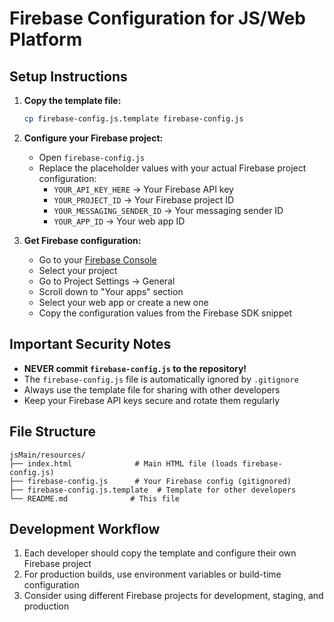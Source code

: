 # Firebase Configuration for JS/Web Platform

## Setup Instructions

1. **Copy the template file:**
   ```bash
   cp firebase-config.js.template firebase-config.js
   ```

2. **Configure your Firebase project:**
   - Open `firebase-config.js` 
   - Replace the placeholder values with your actual Firebase project configuration:
     - `YOUR_API_KEY_HERE` → Your Firebase API key
     - `YOUR_PROJECT_ID` → Your Firebase project ID
     - `YOUR_MESSAGING_SENDER_ID` → Your messaging sender ID
     - `YOUR_APP_ID` → Your web app ID

3. **Get Firebase configuration:**
   - Go to your [Firebase Console](https://console.firebase.google.com/)
   - Select your project
   - Go to Project Settings → General
   - Scroll down to "Your apps" section
   - Select your web app or create a new one
   - Copy the configuration values from the Firebase SDK snippet

## Important Security Notes

- **NEVER commit `firebase-config.js` to the repository!**
- The `firebase-config.js` file is automatically ignored by `.gitignore`
- Always use the template file for sharing with other developers
- Keep your Firebase API keys secure and rotate them regularly

## File Structure

```
jsMain/resources/
├── index.html              # Main HTML file (loads firebase-config.js)
├── firebase-config.js      # Your Firebase config (gitignored)
├── firebase-config.js.template  # Template for other developers
└── README.md              # This file
```

## Development Workflow

1. Each developer should copy the template and configure their own Firebase project
2. For production builds, use environment variables or build-time configuration
3. Consider using different Firebase projects for development, staging, and production